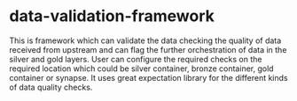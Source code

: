 # data-validation-framework
This is framework which can validate the data checking the quality of data received from upstream and can flag the further orchestration of data in the silver and gold layers.
User can configure the required checks on the required location which could be silver container, bronze container, gold container or synapse.
It uses great expectation library for the different kinds of data quality checks.
